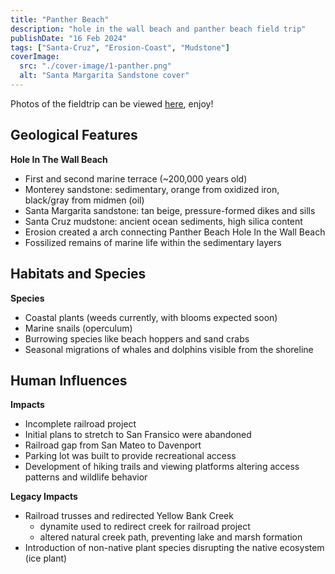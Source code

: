 ```yaml
---
title: "Panther Beach"
description: "hole in the wall beach and panther beach field trip"
publishDate: "16 Feb 2024"
tags: ["Santa-Cruz", "Erosion-Coast", "Mudstone"]
coverImage:
  src: "./cover-image/1-panther.png"
  alt: "Santa Margarita Sandstone cover"
---
```


Photos of the fieldtrip can be viewed [here](https://dropover.cloud/93df00), enjoy!

## Geological Features

**Hole In The Wall Beach**

- First and second marine terrace (~200,000 years old)
- Monterey sandstone: sedimentary, orange from oxidized iron, black/gray from midmen (oil)
- Santa Margarita sandstone: tan beige, pressure-formed dikes and sills
- Santa Cruz mudstone: ancient ocean sediments, high silica content
- Erosion created a arch connecting Panther Beach Hole In the Wall Beach
- Fossilized remains of marine life within the sedimentary layers

## Habitats and Species

**Species**

- Coastal plants (weeds currently, with blooms expected soon)
- Marine snails (operculum)
- Burrowing species like beach hoppers and sand crabs
- Seasonal migrations of whales and dolphins visible from the shoreline

## Human Influences

**Impacts**

- Incomplete railroad project
- Initial plans to stretch to San Fransico were abandoned
- Railroad gap from San Mateo to Davenport
- Parking lot was built to provide recreational access
- Development of hiking trails and viewing platforms altering access patterns and wildlife behavior

**Legacy Impacts**

- Railroad trusses and redirected Yellow Bank Creek
  - dynamite used to redirect creek for railroad project
  - altered natural creek path, preventing lake and marsh formation
- Introduction of non-native plant species disrupting the native ecosystem (ice plant)
